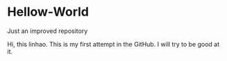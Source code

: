 # Hellow-World
Just an improved repository

Hi, this linhao. This is my first attempt in the GitHub. I will try to be good at it. 
